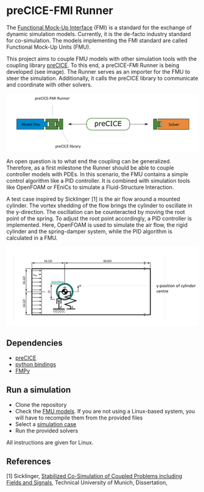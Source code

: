 # preCICE-FMI Runner

The [Functional Mock-Up Interface](https://fmi-standard.org/) (FMI) is a standard for the exchange of dynamic simulation models. Currently, it is the de-facto industry standard for co-simulation. The models implementing the FMI standard are called Functional Mock-Up Units (FMU).

This project aims to couple FMU models with other simulation tools with the coupling library [preCICE](https://precice.org/). To this end, a preCICE-FMI Runner is being developed (see image). The Runner serves as an importer for the FMU to steer the simulation. Additionally, it calls the preCICE library to communicate and coordinate with other solvers. 

![img](images/precice-fmi-runner-setup.png)

An open question is to what end the coupling can be generalized. Therefore, as a first milestone the Runner should be able to couple controller models with PDEs. In this scenario, the FMU contains a simple control algorithm like a PID controller. It is combined with simulation tools like OpenFOAM or FEniCs to simulate a Fluid-Structure Interaction.

A test case inspired by Sicklinger [1] is the air flow around a mounted cylinder. The vortex shedding of the flow brings the cylinder to oscillate in the y-direction. The oscillation can be counteracted by moving the root point of the spring. To adjust the root point accordingly, a PID controller is implemented. Here, OpenFOAM is used to simulate the air flow, the rigid cylinder and the spring-damper system, while the PID algorithm is calculated in a FMU. 

![img](images/test-case-setup.png)

## Dependencies

* [preCICE](https://github.com/precice/precice)
* [python bindings](https://github.com/precice/python-bindings)
* [FMPy](https://github.com/CATIA-Systems/FMPy)

## Run a simulation

* Clone the repository
* Check the [FMU models](FMUs). If you are not using a Linux-based system, you will have to recompile them from the provided files
* Select a [simulation case](cases)
* Run the provided solvers

All instructions are given for Linux.

## References

[1] Sicklinger, [Stabilized Co-Simulation of Coupled Problems including Fields and Signals](https://www.researchgate.net/publication/269705153_Stabilized_Co-Simulation_of_Coupled_Problems_Including_Fields_and_Signals), Technical University of Munich, Dissertation, 
